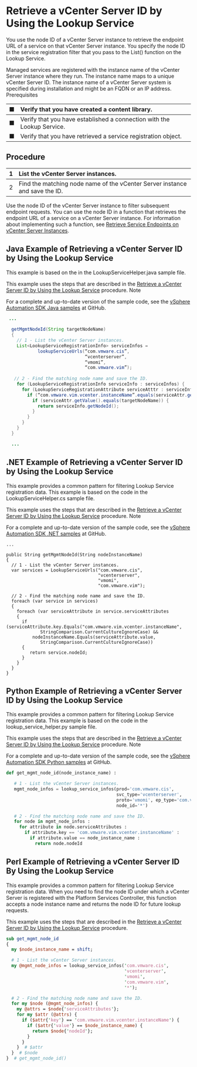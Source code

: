 # Retrieve a vCenter Server ID by Using the Lookup Service

You use the node ID of a vCenter Server instance to retrieve the endpoint URL of a service on that vCenter Server instance. You specify the node ID in the service registration filter that you pass to the List\(\) function on the Lookup Service. 

Managed services are registered with the instance name of the vCenter Server instance where they run. The instance name maps to a unique vCenter Server ID. The instance name of a vCenter Server system is specified during installation and might be an FQDN or an IP address. Prerequisites 

| ■  | Verify that you have created a content library.  |
| :--- | :--- |
| ■  | Verify that you have established a connection with the Lookup Service.  |
| ■  | Verify that you have retrieved a service registration object.  |

## Procedure 

| 1 | List the vCenter Server instances.  |
| :--- | :--- |
| 2 | Find the matching node name of the vCenter Server instance and save the ID.  |

Use the node ID of the vCenter Server instance to filter subsequent endpoint requests. You can use the node ID in a function that retrieves the endpoint URL of a service on a vCenter Server instance. For information about implementing such a function, see [Retrieve Service Endpoints on vCenter Server Instances](https://vdc-repo.vmware.com/vmwb-repository/dcr-public/64cb9a20-f092-41c5-9e10-08fb7e391407/e9127d93-e269-4c69-a0be-27a9b86f640b/doc/GUID-03794563-C50A-4C5C-86CC-3EA14495CC4E.html#GUID-03794563-C50A-4C5C-86CC-3EA14495CC4E).

## Java Example of Retrieving a vCenter Server ID by Using the Lookup Service 

This example is based on the in the LookupServiceHelper.java sample file. 

This example uses the steps that are described in the [Retrieve a vCenter Server ID by Using the Lookup Service](https://vdc-repo.vmware.com/vmwb-repository/dcr-public/64cb9a20-f092-41c5-9e10-08fb7e391407/e9127d93-e269-4c69-a0be-27a9b86f640b/doc/GUID-4F3BA958-4E43-472D-A2CF-E80A58340C45.html#GUID-4F3BA958-4E43-472D-A2CF-E80A58340C45) procedure. Note 

For a complete and up-to-date version of the sample code, see the [vSphere Automation SDK Java samples](https://github.com/vmware/vsphere-automation-sdk-java/blob/master/src/main/java/vmware/samples) at GitHub. 

```java
 ...
  
  getMgmtNodeId(String targetNodeName)
  {
    // 1 - List the vCenter Server instances.
    List<LookupServiceRegistrationInfo> serviceInfos = 
            lookupServiceUrls(“com.vmware.cis”,
                              “vcenterserver”,
                              “vmomi”,
                              “com.vmware.vim”);
   
   // 2 - Find the matching node name and save the ID.
    for (LookupServiceRegistrationInfo serviceInfo : serviceInfos) {
      for (LookupServiceRegistrationAttribute serviceAtttr : serviceInfo.getServiceAttributes()) {
        if (“com.vmware.vim.vcenter.instanceName”.equals(serviceAttr.getKey())) {
          if (serviceAttr.getValue().equals(targetNodeName)) {
            return serviceInfo.getNodeId();
          } 
        }
      }
    }
  }

  ...
```

## .NET Example of Retrieving a vCenter Server ID by Using the Lookup Service 

This example provides a common pattern for filtering Lookup Service registration data. This example is based on the code in the LookupServiceHelper.cs sample file. 

This example uses the steps that are described in the [Retrieve a vCenter Server ID by Using the Lookup Service](https://vdc-repo.vmware.com/vmwb-repository/dcr-public/64cb9a20-f092-41c5-9e10-08fb7e391407/e9127d93-e269-4c69-a0be-27a9b86f640b/doc/GUID-4F3BA958-4E43-472D-A2CF-E80A58340C45.html#GUID-4F3BA958-4E43-472D-A2CF-E80A58340C45) procedure. Note 

For a complete and up-to-date version of the sample code, see the [vSphere Automation SDK .NET samples](https://github.com/vmware/vsphere-automation-sdk-.net/tree/master/vmware/samples) at GitHub. 

```aspnet
...
 
public String getMgmtNodeId(String nodeInstanceName)
{
  // 1 - List the vCenter Server instances.
  var services = LookupServiceUrls("com.vmware.cis",
                                   "vcenterserver",
                                   "vmomi",
                                   "com.vmware.vim");
 
  // 2 - Find the matching node name and save the ID.
  foreach (var service in services)
  {
    foreach (var serviceAttribute in service.serviceAttributes
    {
      if (serviceAttribute.key.Equals("com.vmware.vim.vcenter.instanceName",
             StringComparison.CurrentCultureIgnoreCase) &&
          nodeInstanceName.Equals(serviceAttribute.value,
             StringComparison.CurrentCultureIgnoreCase))
      {
         return service.nodeId;
      }
    }
  }
}
```

## Python Example of Retrieving a vCenter Server ID by Using the Lookup Service 

This example provides a common pattern for filtering Lookup Service registration data. This example is based on the code in the lookup\_service\_helper.py sample file. 

This example uses the steps that are described in the [Retrieve a vCenter Server ID by Using the Lookup Service](https://vdc-repo.vmware.com/vmwb-repository/dcr-public/64cb9a20-f092-41c5-9e10-08fb7e391407/e9127d93-e269-4c69-a0be-27a9b86f640b/doc/GUID-4F3BA958-4E43-472D-A2CF-E80A58340C45.html#GUID-4F3BA958-4E43-472D-A2CF-E80A58340C45) procedure. Note 

For a complete and up-to-date version of the sample code, see the [vSphere Automation SDK Python samples](https://github.com/vmware/vsphere-automation-sdk-python/tree/master/samples) at GitHub. 

```python
def get_mgmt_node_id(node_instance_name) :

   # 1 - List the vCenter Server instances.
   mgmt_node_infos = lookup_service_infos(prod='com.vmware.cis',
                                          svc_type='vcenterserver',
                                          proto='vmomi', ep_type='com.vmware.vim',
                                          node_id='*')

   # 2 - Find the matching node name and save the ID.
   for node in mgmt_node_infos :
     for attribute in node.serviceAttributes :
       if attribute.key == 'com.vmware.vim.vcenter.instanceName' :
         if attribute.value == node_instance_name :
           return node.nodeId
```



## Perl Example of Retrieving a vCenter Server ID By Using the Lookup Service 

This example provides a common pattern for filtering Lookup Service registration data. When you need to find the node ID under which a vCenter Server is registered with the Platform Services Controller, this function accepts a node instance name and returns the node ID for future lookup requests. 

This example uses the steps that are described in the [Retrieve a vCenter Server ID by Using the Lookup Service](https://vdc-repo.vmware.com/vmwb-repository/dcr-public/64cb9a20-f092-41c5-9e10-08fb7e391407/e9127d93-e269-4c69-a0be-27a9b86f640b/doc/GUID-4F3BA958-4E43-472D-A2CF-E80A58340C45.html#GUID-4F3BA958-4E43-472D-A2CF-E80A58340C45) procedure. 

```perl
sub get_mgmt_node_id
{
  my $node_instance_name = shift;

  # 1 - List the vCenter Server instances.
  my @mgmt_node_infos = lookup_service_infos('com.vmware.cis',
                                             'vcenterserver',
                                             'vmomi',
                                             'com.vmware.vim',
                                             '*');

  # 2 - Find the matching node name and save the ID.
  for my $node (@mgmt_node_infos) {
    my @attrs = $node{'serviceAttributes'};
    for my $attr (@attrs) {
      if ($attr{'key'} == 'com.vmware.vim.vcenter.instanceName') {
        if ($attr{'value'} == $node_instance_name) {
          return $node{'nodeId'};
        }
      }
    }  # $attr
  }  # $node
}  # get_mgmt_node_id()
```


